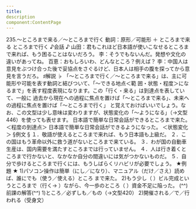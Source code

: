 ```yaml
---
title:
description
component:ContentPage
---
```



235.～ところまで来る／～ところまで行く
動詞：原形／可能形 ＋ ところまで来る
ところまで行く
♪会話 ♪
山田：君もこれほど日本語が使いこなせるところまで来れば、もう困ることはないだろう。
李：そうでもないんだ。発想や文化の違いがあってね。 百恵：おもしろいわ、どんなところ？例えば？
李：中国人は意見をぶつけ合った後で妥協点をさぐるけど、日本人は相手の腹を探ってから意見を言うだろ。
♯解説 ♭
「～ところまで行く／～ところまで来る」は、主に可能形や可能を表す動詞と結びついて、「～できる地点＜範
囲・状態・程度＞になるまで」を表す程度表現になります。この「行く・来る」は到達点を表していて、一般に 過去から現在への過程に焦点を置けば「～ところまで来る」、未来への過程に焦点を置けば「～ところまで行く」 と覚えておけばいいでしょう。なお、この文型は少し意味は変わりますが、状態変化の「～ようになる」（→文型
446）を使っても表せます。 日本語で簡単な日常会話ができるところまで来た。＜程度の到達点＞ 日本語で簡単な日常会話ができるようになった。 ＜状態変化＞
§例文 §
１．敬語が使えるところまで来れば、もう日本語も上級だ。
２．この国はもう革命以外に救う道がないところまで来ている。
３．わが国の自動車生産は、国内需要を満たすところまでは行っていません。
４．人は行き着くところまで行かないと、なかなか自分の間違いには気がつかないものだ。
５．自分で歩けるところまで行くには、もうしばらくリハビリが必要でしょう。
★例題 ★
1)パソコン操作は簡単（にし／になり）、マニュアル（だけ／さえ）読めば、誰にでも（使う／使える）ところ まで来た。
2)もう少し（ ）ビル完成というところまで（行く→ ）ながら、今一歩のところ（ ）資金不足に陥った。
(^^)前課の解答(^^)
1)ところ／必ずしも／もの（→文型420）
2)開催される／で／行われる（受身文）

